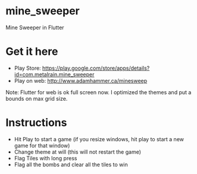 # mine_sweeper

Mine Sweeper in Flutter

# Get it here

- Play Store: https://play.google.com/store/apps/details?id=com.metalrain.mine_sweeper
- Play on web: http://www.adamhammer.ca/minesweep

Note: Flutter for web is ok full screen now. I optimized the themes and put a bounds on max grid size.

# Instructions

- Hit Play to start a game (if you resize windows, hit play to start a new game for that window)
- Change theme at will (this will not restart the game)
- Flag Tiles with long press
- Flag all the bombs and clear all the tiles to win
